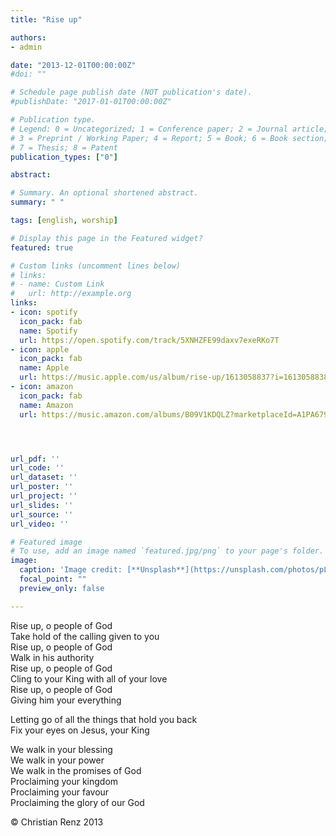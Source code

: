 ```yaml
---  
title: "Rise up"

authors:
- admin

date: "2013-12-01T00:00:00Z"
#doi: ""

# Schedule page publish date (NOT publication's date).
#publishDate: "2017-01-01T00:00:00Z"

# Publication type.
# Legend: 0 = Uncategorized; 1 = Conference paper; 2 = Journal article;
# 3 = Preprint / Working Paper; 4 = Report; 5 = Book; 6 = Book section;
# 7 = Thesis; 8 = Patent
publication_types: ["0"]

abstract: 

# Summary. An optional shortened abstract.
summary: " "

tags: [english, worship]

# Display this page in the Featured widget?
featured: true

# Custom links (uncomment lines below)
# links:
# - name: Custom Link
#   url: http://example.org
links:
- icon: spotify
  icon_pack: fab
  name: Spotify
  url: https://open.spotify.com/track/5XNHZFE99daxv7exeRKo7T
- icon: apple
  icon_pack: fab
  name: Apple
  url: https://music.apple.com/us/album/rise-up/1613058837?i=1613058838
- icon: amazon
  icon_pack: fab
  name: Amazon
  url: https://music.amazon.com/albums/B09V1KDQLZ?marketplaceId=A1PA6795UKMFR9&musicTerritory=DE&ref=dm_sh_FneLw1g1WCjMITQQufYkDvG6W&trackAsin=B09V1K37V5




url_pdf: ''
url_code: ''
url_dataset: ''
url_poster: ''
url_project: ''
url_slides: ''
url_source: ''
url_video: ''

# Featured image
# To use, add an image named `featured.jpg/png` to your page's folder. 
image:
  caption: 'Image credit: [**Unsplash**](https://unsplash.com/photos/pLCdAaMFLTE)'
  focal_point: ""
  preview_only: false

---
```


Rise up, o people of God  
Take hold of the calling given to you  
Rise up, o people of God  
Walk in his authority  
Rise up, o people of God  
Cling to your King with all of your love  
Rise up, o people of God  
Giving him your everything  

Letting go of all the things that hold you back  
Fix your eyes on Jesus, your King  

We walk in your blessing  
We walk in your power  
We walk in the promises of God  
Proclaiming your kingdom  
Proclaiming your favour  
Proclaiming the glory of our God  

© Christian Renz 2013